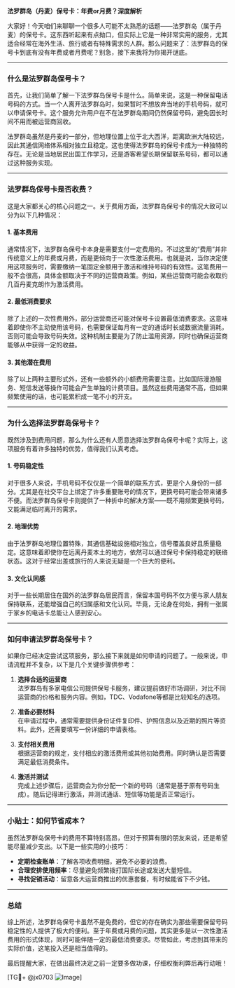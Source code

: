 **法罗群岛（丹麦）保号卡：年费or月费？深度解析**

大家好！今天咱们来聊聊一个很多人可能不太熟悉的话题——法罗群岛（属于丹麦）的保号卡。这东西听起来有点拗口，但实际上它是一种非常实用的服务，尤其适合经常在海外生活、旅行或者有特殊需求的人群。那么问题来了：法罗群岛的保号卡到底有没有年费或者月费呢？别急，接下来我将为你揭开谜底。

---

### 什么是法罗群岛保号卡？

首先，让我们简单了解一下法罗群岛保号卡是什么。简单来说，这是一种保留电话号码的方式。当一个人离开法罗群岛时，如果暂时不想放弃当地的手机号码，就可以申请保号卡。这个服务允许用户在不在法罗群岛期间仍然保留号码，避免因长时间不用而被运营商回收。

法罗群岛虽然是丹麦的一部分，但地理位置上位于北大西洋，距离欧洲大陆较远，因此其通信网络体系相对独立且稳定。这也使得法罗群岛的保号卡成为一种独特的存在。无论是当地居民出国工作学习，还是游客希望长期保留联系号码，都可以通过这种服务实现。

---

### 法罗群岛保号卡是否收费？

这是大家都关心的核心问题之一。关于费用方面，法罗群岛保号卡的情况大致可以分为以下几种情况：

#### 1. **基本费用**
通常情况下，法罗群岛保号卡本身是需要支付一定费用的。不过这里的“费用”并非传统意义上的年费或月费，而是更倾向于一次性激活费用。也就是说，当你决定使用这项服务时，需要缴纳一笔固定金额用于激活和维持号码的有效性。这笔费用一般不会很高，具体金额取决于不同的运营商政策。例如，某些运营商可能会收取约几百丹麦克朗作为激活费用。

#### 2. **最低消费要求**
除了上述的一次性费用外，部分运营商还可能对保号卡设置最低消费要求。这意味着即使你不主动使用该号码，也需要保证每月有一定的通话时长或数据流量消耗，否则可能会导致号码失效。这种机制主要是为了防止滥用资源，同时也确保运营商能够从中获得一定的收益。

#### 3. **其他潜在费用**
除了以上两种主要形式外，还有一些额外的小额费用需要注意。比如国际漫游服务、短信发送等操作可能会产生单独的计费项目。虽然这些费用通常不高，但如果频繁使用的话，也可能累积成一笔不小的开支。

---

### 为什么选择法罗群岛保号卡？

既然涉及到费用问题，那么为什么还有人愿意选择法罗群岛保号卡呢？实际上，这项服务有着许多独特的优势，值得我们认真考虑。

#### 1. **号码稳定性**
对于很多人来说，手机号码不仅仅是一个简单的联系方式，更是个人身份的一部分。尤其是在社交平台上绑定了许多重要账号的情况下，更换号码可能会带来诸多不便。而法罗群岛保号卡则提供了一种折中的解决方案——既不用频繁更换号码，又能满足临时离开的需求。

#### 2. **地理优势**
由于法罗群岛地理位置特殊，其通信基础设施相对独立，信号覆盖良好且质量稳定。这意味着即使你在远离丹麦本土的地方，依然可以通过保号卡保持稳定的联络状态。这对于经常出差或旅行的人来说无疑是一个巨大的便利。

#### 3. **文化认同感**
对于一些长期居住在国外的法罗群岛居民而言，保留本国号码不仅方便与家人朋友保持联系，还能增强自己的归属感和文化认同。毕竟，无论身在何处，拥有一张属于家乡的电话卡总能让人感到安心。

---

### 如何申请法罗群岛保号卡？

如果你已经决定尝试这项服务，那么接下来就是如何申请的问题了。一般来说，申请流程并不复杂，以下是几个关键步骤供参考：

1. **选择合适的运营商**  
   法罗群岛有多家电信公司提供保号卡服务，建议提前做好市场调研，对比不同运营商的价格和服务内容。例如，TDC、Vodafone等都是比较知名的选项。

2. **准备必要材料**  
   在申请过程中，通常需要提供身份证件复印件、护照信息以及近期的照片等资料。此外，还需要填写一份详细的申请表格。

3. **支付相关费用**  
   根据运营商的规定，支付相应的激活费用或其他初始费用。同时确认是否需要满足最低消费条件。

4. **激活并测试**  
   完成上述步骤后，运营商会为你分配一个新的号码（通常是基于原有号码生成）。随后记得进行激活，并测试通话、短信等功能是否正常运行。

---

### 小贴士：如何节省成本？

虽然法罗群岛保号卡的费用不算特别高昂，但对于预算有限的朋友来说，还是希望能尽量减少支出。以下是一些实用的小技巧：

- **定期检查账单**：了解各项收费明细，避免不必要的浪费。
- **合理安排使用频率**：尽量避免频繁拨打国际长途或发送大量短信。
- **寻找促销活动**：留意各大运营商推出的优惠套餐，有时候能省下不少钱。

---

### 总结

综上所述，法罗群岛保号卡虽然不是免费的，但它的存在确实为那些需要保留号码稳定性的人提供了极大的便利。至于年费或月费的问题，其实更多是以一次性激活费用的形式体现，同时可能伴随一定的最低消费要求。尽管如此，考虑到其带来的实际价值，这笔投入还是相当值得的。

最后提醒大家，在做出最终决定之前一定要多做功课，仔细权衡利弊后再行动哦！

[TG💪+ @jx0703 ![Image](https://github.com/user-attachments/assets/dbca1d08-cadb-493c-b0ec-ad6f7a83f270)]